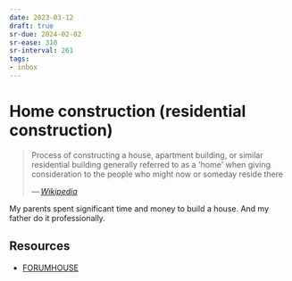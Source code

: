 ```yaml
---
date: 2023-03-12
draft: true
sr-due: 2024-02-02
sr-ease: 310
sr-interval: 261
tags:
- inbox
---
```


# Home construction (residential construction)

> Process of constructing a house, apartment building, or similar residential
> building generally referred to as a 'home' when giving consideration to the
> people who might now or someday reside there
>
>
> — <cite>[Wikipedia](https://en.wikipedia.org/wiki/Home_construction)</cite>

My parents spent significant time and money to build a house. And my father do
it professionally.

## Resources

- [FORUMHOUSE](https://www.forumhouse.ru/)
